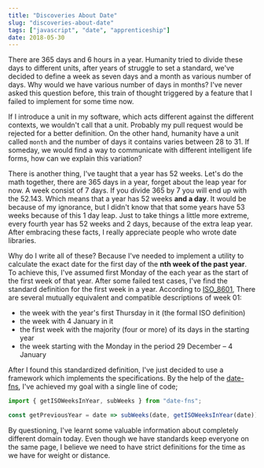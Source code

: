 ```yaml
---
title: "Discoveries About Date"
slug: "discoveries-about-date"
tags: ["javascript", "date", "apprenticeship"]
date: 2018-05-30
---
```


There are 365 days and 6 hours in a year. Humanity tried to divide these days to different units, after years of struggle to set a standard, we've decided to define a week as seven days and a month as various number of days. Why would we have various number of days in months? I've never asked this question before, this train of thought triggered by a feature that I failed to implement for some time now.

If I introduce a unit in my software, which acts different against the different contexts, we wouldn't call that a unit. Probably my pull request would be rejected for a better definition. On the other hand, humanity have a unit called `month` and the number of days it contains varies between 28 to 31. If someday, we would find a way to communicate with different intelligent life forms, how can we explain this variation?

There is another thing, I've taught that a year has 52 weeks. Let's do the math together, there are 365 days in a year, forget about the leap year for now. A week consist of 7 days. If you divide 365 by 7 you will end up with the 52.143. Which means that a year has 52 weeks **and a day**. It would be because of my ignorance, but I didn't know that that some years have 53 weeks because of this 1 day leap. Just to take things a little more extreme, every fourth year has 52 weeks and 2 days, because of the extra leap year. After embracing these facts, I really appreciate people who wrote date libraries.

Why do I write all of these? Because I've needed to implement a utility to calculate the exact date for the first day of the **nth week of the past year**. To achieve this, I've assumed first Monday of the each year as the start of the first week of that year. After some failed test cases, I've find the standard definition for the first week in a year. According to [ISO_8601](https://en.wikipedia.org/wiki/ISO_8601), There are several mutually equivalent and compatible descriptions of week 01:

* the week with the year's first Thursday in it (the formal ISO definition)
* the week with 4 January in it
* the first week with the majority (four or more) of its days in the starting year
* the week starting with the Monday in the period 29 December – 4 January

After I found this standardized definition, I've just decided to use a framework which implements the specifications. By the help of the [date-fns](https://date-fns.org/), I've achieved my goal with a single line of code;

```js
import { getISOWeeksInYear, subWeeks } from "date-fns";

const getPreviousYear = date => subWeeks(date, getISOWeeksInYear(date));
```

By questioning, I've learnt some valuable information about completely different domain today. Even though we have standards keep everyone on the same page, I believe we need to have strict definitions for the time as we have for weight or distance.
